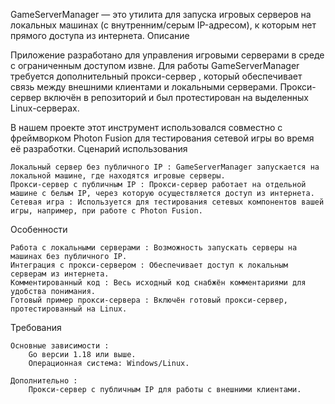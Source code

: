 GameServerManager  — это утилита для запуска игровых серверов на локальных машинах (с внутренним/серым IP-адресом), к которым нет прямого доступа из интернета. 
Описание 

Приложение разработано для управления игровыми серверами в среде с ограниченным доступом извне. Для работы GameServerManager требуется дополнительный прокси-сервер , который обеспечивает связь между внешними клиентами и локальными серверами. Прокси-сервер включён в репозиторий и был протестирован на выделенных Linux-серверах. 

В нашем проекте этот инструмент использовался совместно с фреймворком Photon Fusion  для тестирования сетевой игры во время её разработки. 
Сценарий использования 

    Локальный сервер без публичного IP : GameServerManager запускается на локальной машине, где находятся игровые серверы.
    Прокси-сервер с публичным IP : Прокси-сервер работает на отдельной машине с белым IP, через которую осуществляется доступ из интернета.
    Сетевая игра : Используется для тестирования сетевых компонентов вашей игры, например, при работе с Photon Fusion.
     

Особенности 

    Работа с локальными серверами : Возможность запускать серверы на машинах без публичного IP.
    Интеграция с прокси-сервером : Обеспечивает доступ к локальным серверам из интернета.
    Комментированный код : Весь исходный код снабжён комментариями для удобства понимания.
    Готовый пример прокси-сервера : Включён готовый прокси-сервер, протестированный на Linux.
     

Требования 

    Основные зависимости :
        Go версии 1.18 или выше.
        Операционная система: Windows/Linux.
         
    Дополнительно :
        Прокси-сервер с публичным IP для работы с внешними клиентами.
         
     
